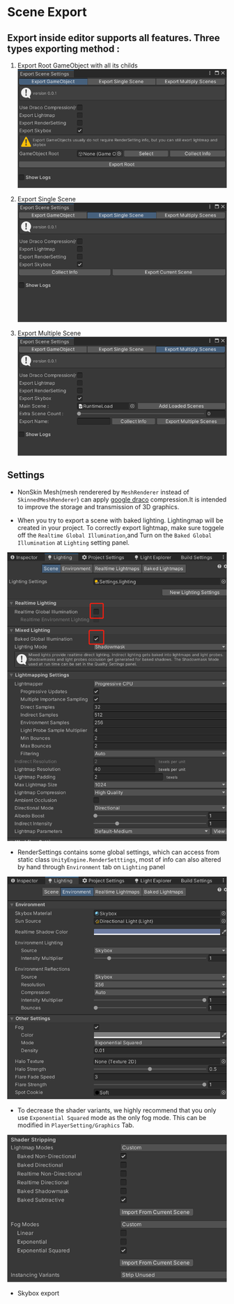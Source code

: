 # Scene Export

## Export inside editor supports all features. Three types exporting method :

1. Export Root GameObject with all its childs
![glb](pics/scene_import_0.png)

1. Export Single Scene
![glb](pics/scene_import_1.png)

1. Export Multiple Scene
![glb](pics/scene_import_2.png)

## Settings
- NonSkin Mesh(mesh renderered by `MeshRenderer` instead of `SkinnedMeshRenderer`) can apply [google draco](https://github.com/google/draco) compression.It is intended to improve the storage and transmission of 3D graphics.

- When you try to export a scene with baked lighting. Lightingmap will be created in your project. To correctly export lightmap, make sure toggele off the `Realtime Global Illumination`,and Turn on the `Baked Global Illumination` at `Lighting` setting panel.

![glb](pics/scene_export_setting_0.png)

- RenderSettings contains some global settings, which can access from static class `UnityEngine.RenderSetttings`, most of info can also altered by hand through `Environment` tab on `Lighting` panel

![glb](pics/scene_export_setting_1.png)

- To decrease the shader variants, we highly recommend that you only use `Exponential Squared` mode as the only fog mode. This can be modified in `PlayerSetting/Graphics` Tab.

![glb](../pics/shader_stripping.png)

- Skybox export
